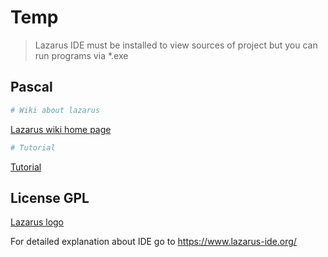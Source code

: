 # Temp

> Lazarus IDE must be installed to view sources of project
> but you can run programs via *.exe

## Pascal

``` bash
# Wiki about lazarus
```

[Lazarus wiki home page](http://wiki.lazarus.freepascal.org/Main_Page "Wiki")

``` bash
# Tutorial
```

[Tutorial](https://www.tutorialspoint.com/pascal/index.htm "Tutorial")

## License GPL

[Lazarus logo](http://wiki.freepascal.org/images/f/fd/Lazarus-icons-lpr-proposal-bpsoftware.png)

For detailed explanation about IDE go to <https://www.lazarus-ide.org/>